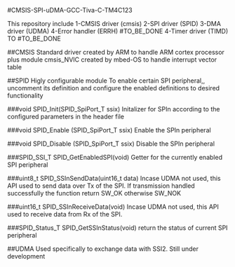 #CMSIS-SPI-uDMA-GCC-Tiva-C-TM4C123

This repository include 
1-CMSIS driver (cmsis)
2-SPI driver (SPID)
3-DMA driver (UDMA)
4-Error handler (ERRH) #TO_BE_DONE
4-Timer driver (TIMD) TO #TO_BE_DONE

##CMSIS
Standard driver created by ARM to handle ARM cortex processor plus module cmsis_NVIC created by mbed-OS to handle interrupt vector table

##SPID
Higly configurable module
To enable certain SPI peripheral,, uncomment its definition and configure the enabled definitions to desired functionality

###void SPID_Init(SPID_SpiPort_T ssix)
Initalizer for SPIn according to the configured parameters in the header file

###void SPID_Enable (SPID_SpiPort_T ssix)
Enable the SPIn peripheral

###void SPID_Disable (SPID_SpiPort_T ssix)
Disable the SPIn peripheral

###SPID_SSI_T SPID_GetEnabledSPI(void)
Getter for the currently enabled SPI peripheral

###uint8_t SPID_SSInSendData(uint16_t data)
Incase UDMA not used, this API used to send data over Tx of the SPI. If transmission handled successfully the function return SW_OK otherwise SW_NOK

###uint16_t SPID_SSInReceiveData(void)
Incase UDMA not used, this API used to receive data from Rx of the SPI.

###SPID_Status_T SPID_GetSSInStatus(void)
return the status of current SPI peripheral

##UDMA
Used specifically to exchange data with SSI2.
Still under development

